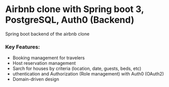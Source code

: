 # Airbnb clone with Spring boot 3, PostgreSQL, Auth0 (Backend)

Spring boot backend of the airbnb clone

### Key Features:
- Booking management for travelers
- Host reservation management
- Sarch for houses by criteria (location, date, guests, beds, etc)
- uthentication and Authorization (Role management) with Auth0 (OAuth2)
- Domain-driven design
